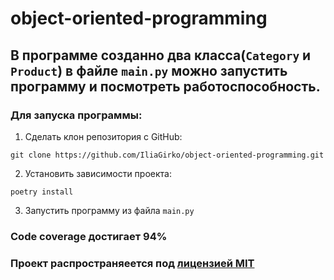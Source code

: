 # object-oriented-programming

## В программе созданно два класса(`Category` и `Product`) в файле `main.py` можно запустить программу и посмотреть работоспособность.

### Для запуска программы:
1. Сделать клон репозитория с GitHub:
```
git clone https://github.com/IliaGirko/object-oriented-programming.git
```
2. Установить зависимости проекта:
```
poetry install
```
3. Запустить программу из файла `main.py`

### Code coverage достигает 94%

### Проект распространяеется под [лицензией MIT](https://github.com/git/git-scm.com/blob/main/MIT-LICENSE.txt)